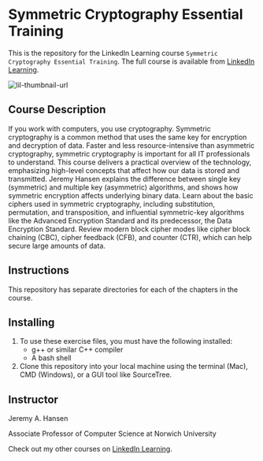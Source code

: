 # Symmetric Cryptography Essential Training
This is the repository for the LinkedIn Learning course `Symmetric Cryptography Essential Training`. The full course is available from [LinkedIn Learning][lil-course-url].

![lil-thumbnail-url]

## Course Description

If you work with computers, you use cryptography. Symmetric cryptography is a common method that uses the same key for encryption and decryption of data. Faster and less resource-intensive than asymmetric cryptography, symmetric cryptography is important for all IT professionals to understand. This course delivers a practical overview of the technology, emphasizing high-level concepts that affect how our data is stored and transmitted. Jeremy Hansen explains the difference between single key (symmetric) and multiple key (asymmetric) algorithms, and shows how symmetric encryption affects underlying binary data. Learn about the basic ciphers used in symmetric cryptography, including substitution, permutation, and transposition, and influential symmetric-key algorithms like the Advanced Encryption Standard and its predecessor, the Data Encryption Standard. Review modern block cipher modes like cipher block chaining (CBC), cipher feedback (CFB), and counter (CTR), which can help secure large amounts of data.

## Instructions
This repository has separate directories for each of the chapters in the course.

## Installing
1. To use these exercise files, you must have the following installed:
	- g++ or similar C++ compiler
    - A bash shell
2. Clone this repository into your local machine using the terminal (Mac), CMD (Windows), or a GUI tool like SourceTree.

## Instructor

Jeremy A. Hansen

Associate Professor of Computer Science at Norwich University

                            

Check out my other courses on [LinkedIn Learning](https://www.linkedin.com/learning/instructors/jeremy-a-hansen?u=104).


[0]: # (Replace these placeholder URLs with actual course URLs)

[lil-course-url]: https://www.linkedin.com/learning/symmetric-cryptography-essential-training-24667819
[lil-thumbnail-url]: https://media.licdn.com/dms/image/v2/D4E0DAQF0Q4uFHIw4tA/learning-public-crop_675_1200/learning-public-crop_675_1200/0/1726595303358?e=2147483647&v=beta&t=MbVvTssCBMqP1dOZgZhn0xiScPk1P-sSjP-QZxGL2eo

